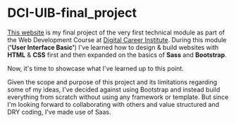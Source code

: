 # DCI-UIB-final_project

[This website](https://uib-final-project.netlify.app/) is my final project of the very first technical module as part of the Web Development Course at [Digital Career Institute](https://digitalcareerinstitute.org/). 
During this module (**'User Interface Basic'**) I've learned how to design & build websites with **HTML** & **CSS** first and then expanded on the basics of **Sass** and **Bootstrap**.

Now, it's time to showcase what I've learned up to this point. 

Given the scope and purpose of this project and its limitations regarding some of my ideas, 
I've decided against using Bootstrap and instead build everything from scratch without using any framework or template. 
But since I'm looking forward to collaborating with others and value structured and DRY coding, I've made use of Saas.
